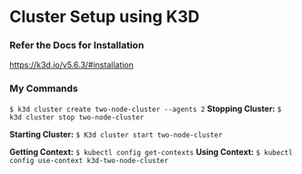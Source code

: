 # Cluster Setup using K3D

### Refer the Docs for Installation
https://k3d.io/v5.6.3/#installation

### My Commands
```$ k3d cluster create two-node-cluster --agents 2```
**Stopping Cluster:**
```$ k3d cluster stop two-node-cluster```

**Starting Cluster:**
```$ K3d cluster start two-node-cluster```

**Getting Context:**
```$ kubectl config get-contexts```
**Using Context:**
```$ kubectl config use-context k3d-two-node-cluster```

